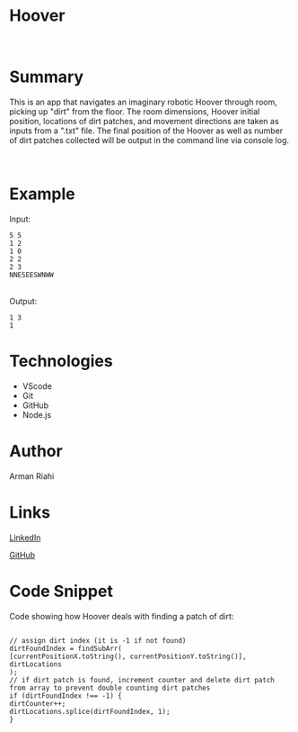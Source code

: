 # Hoover

<br>

# Summary

This is an app that navigates an imaginary robotic Hoover through room, picking up "dirt" from the floor. The room dimensions, Hoover initial position, locations of dirt patches, and movement directions are taken as inputs from a ".txt" file. The final position of the Hoover as well as number of dirt patches collected will be output in the command line via console log.

<br>

# Example

Input:

```
5 5
1 2
1 0
2 2
2 3
NNESEESWNWW
```

</br>
Output:

```
1 3
1
```

# Technologies

- VScode
- Git
- GitHub
- Node.js

# Author

Arman Riahi

# Links

[LinkedIn](https://www.linkedin.com/in/arman-riahi/)
<br>

[GitHub](https://github.com/namrataffy)
<br>

# Code Snippet

Code showing how Hoover deals with finding a patch of dirt:

```

// assign dirt index (it is -1 if not found)
dirtFoundIndex = findSubArr(
[currentPositionX.toString(), currentPositionY.toString()],
dirtLocations
);
// if dirt patch is found, increment counter and delete dirt patch from array to prevent double counting dirt patches
if (dirtFoundIndex !== -1) {
dirtCounter++;
dirtLocations.splice(dirtFoundIndex, 1);
}

```

```

```
